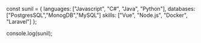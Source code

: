 const sunil = {
  languages: ["Javascript", "C#", "Java", "Python"],
  databases:["PostgresSQL","MonogDB","MySQL"]
  skills: ["Vue", "Node.js", "Docker", "Laravel"]
};

console.log(sunil);
